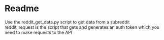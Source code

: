 # Readme
Use the reddit_get_data.py script to get data from a subreddit
reddit_request is the script that gets and generates an auth token which you need to make requests to the API